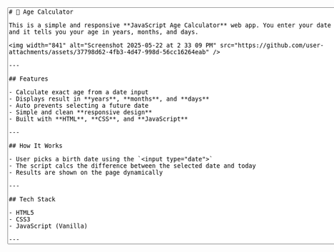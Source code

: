 <textarea rows="35" cols="100" readonly>
# 🎂 Age Calculator

This is a simple and responsive **JavaScript Age Calculator** web app. You enter your date of birth, and it tells you your age in years, months, and days.

<img width="841" alt="Screenshot 2025-05-22 at 2 33 09 PM" src="https://github.com/user-attachments/assets/37798d62-4fb3-4d47-998d-56cc16264eab" />

---

## Features

- Calculate exact age from a date input  
- Displays result in **years**, **months**, and **days**  
- Auto prevents selecting a future date  
- Simple and clean **responsive design**  
- Built with **HTML**, **CSS**, and **JavaScript**

---

## How It Works

- User picks a birth date using the `<input type="date">`  
- The script calcs the difference between the selected date and today  
- Results are shown on the page dynamically

---

## Tech Stack

- HTML5  
- CSS3  
- JavaScript (Vanilla)

---
